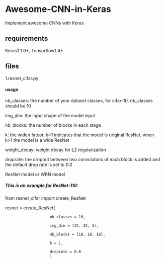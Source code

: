 # Awesome-CNN-in-Keras
Implement awesome CNNs with Keras

## requirements
Keras2.1.0+, Tensorflow1.4+

## files
1.resnet_cifar.py
#### usage

nb_classes: the number of your dataset classes, for cifar-10, nb_classes should be 10

img_dim: the input shape of the model input

nb_blocks: the number of blocks in each stage

k: the widen fatcor, k=1 indicates that the model is original ResNet, when k>1 the model is a wide ResNet

weight_decay: weight decay for L2 regularization

droprate: the dropout between two convolutons of each block is added and the default drop rate is set to 0.0

ResNet model or WRN model

##### This is an example for ResNet-110:

from resnet_cifar import create_ResNet

resnet = create_ResNet(

                        nb_classes = 10,
                        
                        img_dim = (32, 32, 3),
                        
                        nb_blocks = [18, 18, 18],
                        
                        k = 1,
                        
                        droprate = 0.0
                        )
